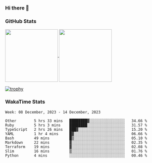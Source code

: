### Hi there 👋

### GitHub Stats

<a href="https://github.com/anuraghazra/github-readme-stats">
  <img align="center" height="170px" src="https://github-readme-stats.vercel.app/api/top-langs/?username=tksfjt1024&layout=compact&count_private=true&show_icons=true&show_icons=true&theme=graywhite" />
</a>
<a href="https://github.com/anuraghazra/github-readme-stats">
  <img align="center" height="170px" src="https://github-readme-stats.vercel.app/api?username=tksfjt1024&count_private=true&show_icons=true&show_icons=true&theme=graywhite" />
</a>

[![trophy](https://github-profile-trophy.vercel.app/?username=tksfjt1024)](https://github.com/ryo-ma/github-profile-trophy)

### WakaTime Stats

<!--START_SECTION:waka-->
```text
Week: 08 December, 2023 - 14 December, 2023

Other        5 hrs 33 mins   ████████▓░░░░░░░░░░░░░░░░   34.66 % 
Ruby         5 hrs 3 mins    ████████░░░░░░░░░░░░░░░░░   31.57 % 
TypeScript   2 hrs 26 mins   ███▓░░░░░░░░░░░░░░░░░░░░░   15.20 % 
YAML         1 hr 4 mins     █▓░░░░░░░░░░░░░░░░░░░░░░░   06.66 % 
Bash         49 mins         █▒░░░░░░░░░░░░░░░░░░░░░░░   05.10 % 
Markdown     22 mins         ▓░░░░░░░░░░░░░░░░░░░░░░░░   02.35 % 
Terraform    19 mins         ▓░░░░░░░░░░░░░░░░░░░░░░░░   02.08 % 
Slim         16 mins         ▒░░░░░░░░░░░░░░░░░░░░░░░░   01.76 % 
Python       4 mins          ░░░░░░░░░░░░░░░░░░░░░░░░░   00.46 % 
```
<!--END_SECTION:waka-->
